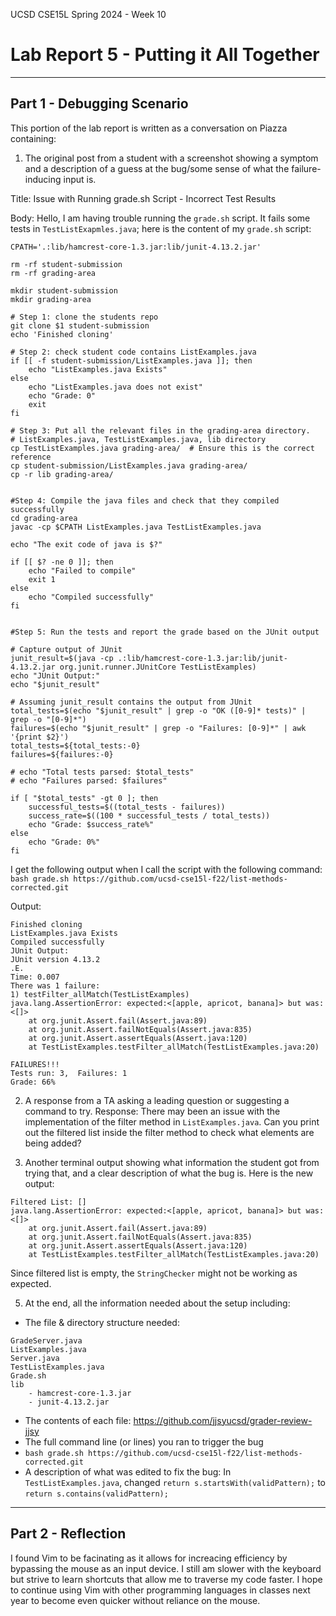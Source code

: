 UCSD CSE15L Spring 2024 - Week 10
# Lab Report 5 - Putting it All Together 
---
## Part 1 - Debugging Scenario

This portion of the lab report is written as a conversation on Piazza containing:

1) The original post from a student with a screenshot showing a symptom and a description of a guess at the bug/some sense of what the failure-inducing input is.

Title: Issue with Running grade.sh Script - Incorrect Test Results

Body: 
Hello, I am having trouble running the `grade.sh` script. It fails some tests in `TestListExapmles.java`; here is the content of my `grade.sh` script: 
```
CPATH='.:lib/hamcrest-core-1.3.jar:lib/junit-4.13.2.jar'

rm -rf student-submission
rm -rf grading-area

mkdir student-submission
mkdir grading-area

# Step 1: clone the students repo
git clone $1 student-submission
echo 'Finished cloning'

# Step 2: check student code contains ListExamples.java
if [[ -f student-submission/ListExamples.java ]]; then 
    echo "ListExamples.java Exists"
else
    echo "ListExamples.java does not exist"
    echo "Grade: 0"
    exit 
fi 

# Step 3: Put all the relevant files in the grading-area directory. 
# ListExamples.java, TestListExamples.java, lib directory
cp TestListExamples.java grading-area/  # Ensure this is the correct reference
cp student-submission/ListExamples.java grading-area/
cp -r lib grading-area/


#Step 4: Compile the java files and check that they compiled successfully
cd grading-area
javac -cp $CPATH ListExamples.java TestListExamples.java

echo "The exit code of java is $?"

if [[ $? -ne 0 ]]; then
    echo "Failed to compile"
    exit 1
else
    echo "Compiled successfully"
fi


#Step 5: Run the tests and report the grade based on the JUnit output

# Capture output of JUnit
junit_result=$(java -cp .:lib/hamcrest-core-1.3.jar:lib/junit-4.13.2.jar org.junit.runner.JUnitCore TestListExamples)
echo "JUnit Output:"
echo "$junit_result"

# Assuming junit_result contains the output from JUnit
total_tests=$(echo "$junit_result" | grep -o "OK ([0-9]* tests)" | grep -o "[0-9]*")
failures=$(echo "$junit_result" | grep -o "Failures: [0-9]*" | awk '{print $2}')
total_tests=${total_tests:-0}
failures=${failures:-0}

# echo "Total tests parsed: $total_tests"
# echo "Failures parsed: $failures"

if [ "$total_tests" -gt 0 ]; then
    successful_tests=$((total_tests - failures))
    success_rate=$((100 * successful_tests / total_tests))
    echo "Grade: $success_rate%"
else
    echo "Grade: 0%"
fi
```
I get the following output when I call the script with the following command: `bash grade.sh https://github.com/ucsd-cse15l-f22/list-methods-corrected.git`

Output:
```
Finished cloning
ListExamples.java Exists
Compiled successfully
JUnit Output:
JUnit version 4.13.2
.E.
Time: 0.007
There was 1 failure:
1) testFilter_allMatch(TestListExamples)
java.lang.AssertionError: expected:<[apple, apricot, banana]> but was:<[]>
	at org.junit.Assert.fail(Assert.java:89)
	at org.junit.Assert.failNotEquals(Assert.java:835)
	at org.junit.Assert.assertEquals(Assert.java:120)
	at TestListExamples.testFilter_allMatch(TestListExamples.java:20)

FAILURES!!!
Tests run: 3,  Failures: 1
Grade: 66%
```
2) A response from a TA asking a leading question or suggesting a command to try.
Response: There may been an issue with the implementation of the filter method in `ListExamples.java`. Can you print out the filtered list inside the filter method to check what elements are being added?

3) Another terminal output showing what information the student got from trying that, and a clear description of what the bug is.
Here is the new output:
```
Filtered List: []
java.lang.AssertionError: expected:<[apple, apricot, banana]> but was:<[]>
	at org.junit.Assert.fail(Assert.java:89)
	at org.junit.Assert.failNotEquals(Assert.java:835)
	at org.junit.Assert.assertEquals(Assert.java:120)
	at TestListExamples.testFilter_allMatch(TestListExamples.java:20)
```
Since filtered list is empty, the `StringChecker` might not be working as expected. 

5) At the end, all the information needed about the setup including:
- The file & directory structure needed:
```
GradeServer.java
ListExamples.java
Server.java
TestListExamples.java
Grade.sh
lib
    - hamcrest-core-1.3.jar
    - junit-4.13.2.jar
```
- The contents of each file: https://github.com/jjsyucsd/grader-review-jjsy
- The full command line (or lines) you ran to trigger the bug
- `bash grade.sh https://github.com/ucsd-cse15l-f22/list-methods-corrected.git`
- A description of what was edited to fix the bug: In `TestListExamples.java`, changed `return s.startsWith(validPattern);` to `return s.contains(validPattern);`

---
## Part 2 - Reflection
I found Vim to be facinating as it allows for increacing efficiency by bypassing the mouse as an input device. I still am slower with the keyboard but strive to learn shortcuts that allow me to traverse my code faster. I hope to continue using Vim with other programming languages in classes next year to become even quicker without reliance on the mouse.


